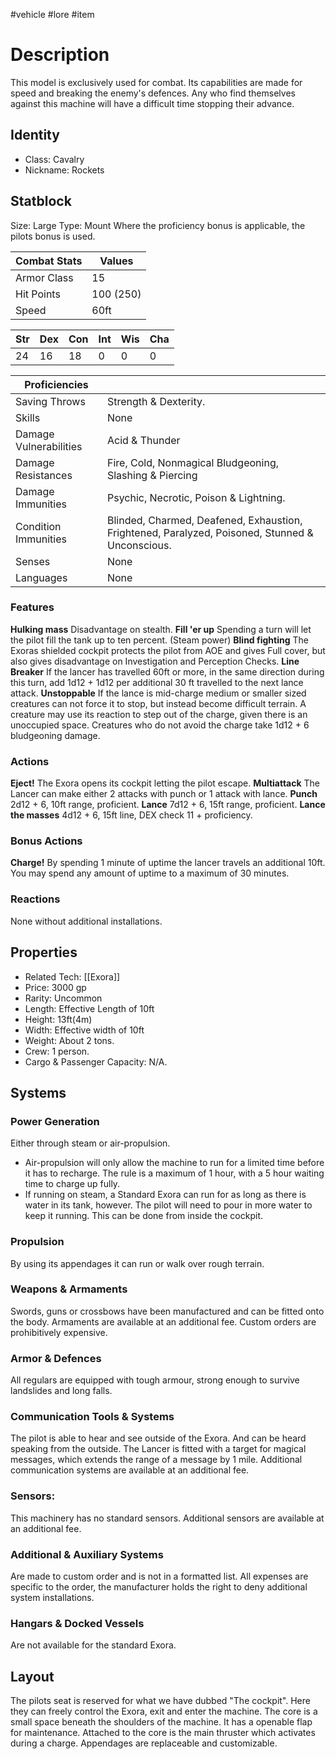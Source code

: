 #vehicle #lore #item
# Description
This model is exclusively used for combat. Its capabilities are made for speed and breaking the enemy's defences. 
Any who find themselves against this machine will have a difficult time stopping their advance.
## Identity
- Class: Cavalry
- Nickname: Rockets

## Statblock
Size: Large
Type: Mount
Where the proficiency bonus is applicable, the pilots bonus is used.

| Combat Stats | Values    |
| ------------ | --------- |
| Armor Class  | 15        |
| Hit Points   | 100 (250) |
| Speed        | 60ft      | 

| Str | Dex | Con | Int | Wis | Cha |
| --- | --- | --- | --- | --- | --- |
| 24  | 16  | 18  | 0   | 0   | 0   |

| Proficiencies          |                                                                                                 |
| ---------------------- | ----------------------------------------------------------------------------------------------- |
| Saving Throws          | Strength & Dexterity.                                                                           |
| Skills                 | None                                                                                            | 
| Damage Vulnerabilities | Acid & Thunder                                                                                  |
| Damage Resistances     | Fire, Cold, Nonmagical Bludgeoning, Slashing & Piercing                                         |
| Damage Immunities      | Psychic, Necrotic, Poison & Lightning.                                                          |
| Condition Immunities   | Blinded, Charmed, Deafened, Exhaustion, Frightened, Paralyzed, Poisoned, Stunned & Unconscious. |
| Senses                 | None                                                                                            |
| Languages              | None                                                                                            |

### Features
**Hulking mass** Disadvantage on stealth.
**Fill 'er up** Spending a turn will let the pilot fill the tank up to ten percent. (Steam power)
**Blind fighting** The Exoras shielded cockpit protects the pilot from AOE and gives Full cover, but also gives disadvantage on Investigation and Perception Checks.
**Line Breaker** If the lancer has travelled 60ft or more, in the same direction during this turn, add 1d12 + 1d12 per additional 30 ft travelled to the next lance attack.
**Unstoppable** If the lance is mid-charge medium or smaller sized creatures can not force it to stop, but instead become difficult terrain. A creature may use its reaction to step out of the charge, given there is an unoccupied space. 
Creatures who do not avoid the charge take 1d12 + 6 bludgeoning damage.

### Actions
**Eject!** The Exora opens its cockpit letting the pilot escape. 
**Multiattack** The Lancer can make either 2 attacks with punch or 1 attack with lance.
**Punch** 2d12 + 6, 10ft range, proficient.
**Lance** 7d12 + 6, 15ft range, proficient.
**Lance the masses** 4d12 + 6, 15ft line, DEX check 11 + proficiency.

### Bonus Actions
**Charge!** By spending 1 minute of uptime the lancer travels an additional 10ft. You may spend any amount of uptime to a maximum of 30 minutes.

### Reactions
None without additional installations.
## Properties
- Related Tech: [[Exora]]
- Price: 3000 gp
- Rarity: Uncommon
- Length: Effective Length of 10ft
- Height: 13ft(4m)
- Width: Effective width of 10ft
- Weight: About 2 tons.
- Crew: 1 person.
- Cargo & Passenger Capacity: N/A.

## Systems
### Power Generation
Either through steam or air-propulsion.
- Air-propulsion will only allow the machine to run for a limited time before it has to recharge. The rule is a maximum of 1 hour, with a 5 hour waiting time to charge up fully.
- If running on steam, a Standard Exora can run for as long as there is water in its tank, however. The pilot will need to pour in more water to keep it running. This can be done from inside the cockpit.
### Propulsion
By using its appendages it can run or walk over rough terrain.
### Weapons & Armaments
Swords, guns or crossbows have been manufactured and can be fitted onto the body. 
Armaments are available at an additional fee. Custom orders are prohibitively expensive.
### Armor & Defences
All regulars are equipped with tough armour, strong enough to survive landslides and long falls.
### Communication Tools & Systems
The pilot is able to hear and see outside of the Exora. And can be heard speaking from the outside.
The Lancer is fitted with a target for magical messages, which extends the range of a message by 1 mile.
Additional communication systems are available at an additional fee.
### Sensors:
This machinery has no standard sensors.
Additional sensors are available at an additional fee.
### Additional & Auxiliary Systems
Are made to custom order and is not in a formatted list. All expenses are specific to the order, the manufacturer holds the right to deny additional system installations.
### Hangars & Docked Vessels
Are not available for the standard Exora.
## Layout
The pilots seat is reserved for what we have dubbed "The cockpit". Here they can freely control the Exora, exit and enter the machine. 
The core is a small space beneath the shoulders of the machine. It has a openable flap for maintenance. 
Attached to the core is the main thruster which activates during a charge.
Appendages are replaceable and customizable.